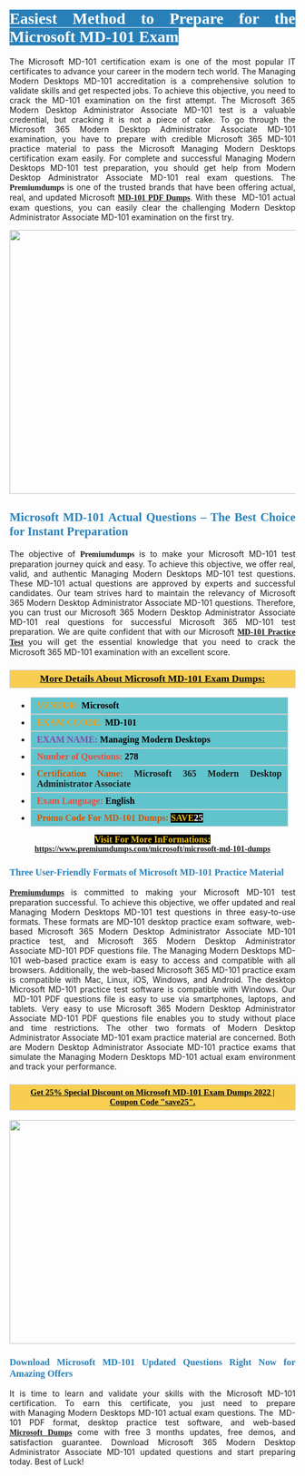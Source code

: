 <h1 style="text-align: justify;"><span style="color:#ffffff;"><span style="font-family:Georgia,serif;"><strong><span style="background-color:#2980b9;">Easiest Method to Prepare for the Microsoft MD-101 Exam</span></strong></span></span></h1>

<p style="text-align: justify;">The Microsoft MD-101 certification exam is one of the most popular IT certificates to advance your career in the modern tech world. The Managing Modern Desktops MD-101 accreditation is a comprehensive solution to validate skills and get respected jobs. To achieve this objective, you need to crack the MD-101 examination on the first attempt. The Microsoft 365 Modern Desktop Administrator Associate MD-101 test is a valuable credential, but cracking it is not a piece of cake. To go through the Microsoft 365 Modern Desktop Administrator Associate MD-101 examination, you have to prepare with credible Microsoft 365 MD-101 practice material to pass the Microsoft Managing Modern Desktops certification exam easily. For complete and successful Managing Modern Desktops MD-101 test preparation, you should get help from Modern Desktop Administrator Associate MD-101 real exam questions. The <span style="font-size:14px;"><span style="font-family:Georgia,serif;"><strong>Premiumdumps</strong></span></span> is one of the trusted brands that have been offering actual, real, and updated Microsoft <span style="font-family:Georgia,serif;"><strong><a href="https://www.premiumdumps.com/microsoft/microsoft-md-101-dumps">MD-101 PDF Dumps</a></strong></span>. With these  MD-101 actual exam questions, you can easily clear the challenging Modern Desktop Administrator Associate MD-101 examination on the first try.</p>

<p style="text-align: center;"><a href="https://www.premiumdumps.com/microsoft/microsoft-md-101-dumps"><img alt="" src="https://i.imgur.com/VJaqCPg.jpeg" style="width: 700px; height: 465px;" /></a></p>

<h2 style="text-align: justify;"><span style="color:#2980b9;"><span style="font-family:Georgia,serif;"><strong>Microsoft MD-101 Actual Questions – The Best Choice for Instant Preparation</strong></span></span></h2>

<p style="text-align: justify;">The objective of <span style="font-size:14px;"><span style="font-family:Georgia,serif;"><strong>Premiumdumps </strong></span></span>is to make your Microsoft MD-101 test preparation journey quick and easy. To achieve this objective, we offer real, valid, and authentic Managing Modern Desktops MD-101 test questions. These MD-101 actual questions are approved by experts and successful candidates. Our team strives hard to maintain the relevancy of Microsoft 365 Modern Desktop Administrator Associate MD-101 questions. Therefore, you can trust our Microsoft 365 Modern Desktop Administrator Associate MD-101 real questions for successful Microsoft 365 MD-101 test preparation. We are quite confident that with our Microsoft <span style="font-family:Georgia,serif;"><strong><a href="https://www.premiumdumps.com/microsoft/microsoft-md-101-dumps">MD-101 Practice Test</a></strong></span> you will get the essential knowledge that you need to crack the Microsoft 365 MD-101 examination with an excellent score.</p>

<h3 style="background: #f7ce50; border: 1px solid rgb(204, 204, 204); padding: 5px 10px; text-align: center;"><span style="font-family:Georgia,serif;"><u><u><span style="color:#000000;"><span style="font-size:11pt"><span style="line-height:normal"><b><span style="font-size:13.0pt"><span cambria="">More Details About Microsoft MD-101 Exam Dumps:</span></span></b></span></span></span></u></u></span></h3>

<ul>
	<li style="margin:0cm 10pt">
	<div style="background:#61c4cd; border: 1px solid rgb(204, 204, 204); padding: 5px 10px; text-align: justify;"><span style="font-family:Georgia,serif;"><span style="font-size:11pt"><span style="line-height:normal"><b><span style="font-size:12.0pt"><span new="" roman="" times=""><span style="color:#f39c12;">VENDOR:</span> <span style="color:#000000;">Microsoft</span></span></span></b></span></span></span></div>
	</li>
	<li style="margin:0cm 10pt">
	<div style="background: #61c4cd; border: 1px solid rgb(204, 204, 204); padding: 5px 10px; text-align: justify;"><span style="font-family:Georgia,serif;"><span style="font-size:11pt"><span style="line-height:normal"><b><span style="font-size:12.0pt"><span new="" roman="" times=""><span style="color:#f39c12;">EXAM CCODE:</span> <span style="color:#000000;">MD-101</span></span></span></b></span></span></span></div>
	</li>
	<li style="margin:0cm 10pt">
	<div style="background: #61c4cd; border: 1px solid rgb(204, 204, 204); padding: 5px 10px; text-align: justify;"><span style="font-family:Georgia,serif;"><span style="font-size:11pt"><span style="line-height:normal"><b><span style="font-size:12.0pt"><span new="" roman="" times=""><span style="color:#8e44ad;">EXAM NAME:</span> <span style="color:#000000;">Managing Modern Desktops</span></span></span></b></span></span></span></div>
	</li>
	<li style="margin:0cm 10pt">
	<div style="background: #61c4cd; border: 1px solid rgb(204, 204, 204); padding: 5px 10px;"><span style="font-family:Georgia,serif;"><span style="font-size:11pt"><span style="line-height:normal"><b><span style="font-size:12.0pt"><span new="" roman="" times=""><span style="color:#e74c3c;">Number of Questions:</span><span style="color:#000000;"><span style="color:#f1c40f;"> </span>278</span></span></span></b></span></span></span></div>
	</li>
	<li style="margin:0cm 10pt">
	<div style="background: #61c4cd; border: 1px solid rgb(204, 204, 204); padding: 5px 10px; text-align: justify;"><span style="font-family:Georgia,serif;"><span style="font-size:11pt"><span style="line-height:normal"><b><span style="font-size:12.0pt"><span new="" roman="" times=""><span style="color:#d35400;">Certification Name:</span> Microsoft 365 Modern Desktop Administrator Associate</span></span></b></span></span></span></div>
	</li>
	<li style="margin:0cm 10pt">
	<div style="background: #61c4cd; border: 1px solid rgb(204, 204, 204); padding: 5px 10px; text-align: justify;"><span style="font-family:Georgia,serif;"><span style="font-size:11pt"><span style="line-height:normal"><b><span style="font-size:12.0pt"><span new="" roman="" times=""><span style="color:#e74c3c;">Exam Language:</span> <span style="color:#000000;">English</span></span></span></b></span></span></span></div>
	</li>
	<li style="margin:0cm 10pt">
	<div style="background: #61c4cd; border: 1px solid rgb(204, 204, 204); padding: 5px 10px;"><span style="font-family:Georgia,serif;"><span style="font-size:11pt"><span style="line-height:normal"><b><span style="font-size:12.0pt"><span new="" roman="" times=""><span style="color:#d35400;">Promo Code For MD-101 Dumps:</span><span style="color:#f1c40f;"> <span style="background-color:#000000;">SAVE</span></span><span style="color:#ffffff;"><span style="background-color:#000000;">25</span></span></span></span></b></span></span></span></div>
	</li>
</ul>

<p style="text-align: center;"><span style="font-family:Georgia,serif;"><strong><span style="font-size:16px;"><span style="color:#f1c40f;"><span style="background-color:#000000;">Visit For More InFormations:</span></span></span> <a href="https://www.premiumdumps.com/microsoft/microsoft-md-101-dumps">https://www.premiumdumps.com/microsoft/microsoft-md-101-dumps</a></strong></span></p>

<h3 style="text-align: justify;"><span style="color:#2980b9;"><span style="font-family:Georgia,serif;"><strong><strong><strong>Three User-Friendly Formats of Microsoft MD-101 Practice Material </strong></strong></strong></span></span></h3>

<p style="text-align: justify;"><span style="font-size:14px;"><span style="font-family:Georgia,serif;"><strong><a href="https://www.premiumdumps.com/">Premiumdumps</a> </strong></span></span>is committed to making your Microsoft MD-101 test preparation successful. To achieve this objective, we offer updated and real Managing Modern Desktops MD-101 test questions in three easy-to-use formats. These formats are MD-101 desktop practice exam software, web-based Microsoft 365 Modern Desktop Administrator Associate MD-101 practice test, and Microsoft 365 Modern Desktop Administrator Associate MD-101 PDF questions file. The Managing Modern Desktops MD-101 web-based practice exam is easy to access and compatible with all browsers. Additionally, the web-based Microsoft 365 MD-101 practice exam is compatible with Mac, Linux, iOS, Windows, and Android. The desktop Microsoft MD-101 practice test software is compatible with Windows. Our  MD-101 PDF questions file is easy to use via smartphones, laptops, and tablets. Very easy to use Microsoft 365 Modern Desktop Administrator Associate MD-101 PDF questions file enables you to study without place and time restrictions. The other two formats of Modern Desktop Administrator Associate MD-101 exam practice material are concerned. Both are Modern Desktop Administrator Associate MD-101 practice exams that simulate the Managing Modern Desktops MD-101 actual exam environment and track your performance.</p>

<h3 style="background: rgb(247, 206, 80); border: 1px solid rgb(204, 204, 204); padding: 5px 10px; text-align: center;"><span style="font-family:Georgia,serif;"><u><span style="color:#000000;"><span style="font-size:11pt;"><span style="line-height:normal;"><b><span cambria="">Get 25% Special Discount on Microsoft MD-101 Exam Dumps 2022 | Coupon Code "save25".</span></b></span></span></span></u></span></h3>

<p style="text-align: center;"><strong><strong><a href="https://www.premiumdumps.com/microsoft/microsoft-md-101-dumps"><img alt="" src="https://i.imgur.com/2KPb8yb.jpeg" style="width: 700px; height: 394px;" /></a></strong></strong></p>

<h3 style="text-align: justify;"><strong><span style="color:#2980b9;"><span style="font-family:Georgia,serif;"><strong><strong><strong>Download Microsoft MD-101 Updated Questions Right Now for Amazing Offers</strong></strong></strong></span></span></strong></h3>

<p style="text-align: justify;">It is time to learn and validate your skills with the Microsoft MD-101 certification. To earn this certificate, you just need to prepare with Managing Modern Desktops MD-101 actual exam questions. The  MD-101 PDF format, desktop practice test software, and web-based <span style="font-family:Georgia,serif;"><strong><a href="https://www.premiumdumps.com/microsoft-exam-dumps">Microsoft Dumps</a></strong></span> come with free 3 months updates, free demos, and satisfaction guarantee. Download Microsoft 365 Modern Desktop Administrator Associate MD-101 updated questions and start preparing today. Best of Luck!</p>
